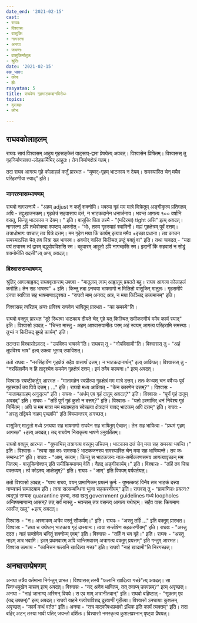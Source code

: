 ```yaml
---
date_end: '2021-02-15'
cast:
- राघवः
- विश्वासः
- वासुकिः
- नागरत्ना
- अनघा
- जयन्तः
- वासुकिर्मातुलः
- श्रुतिः
date: '2021-02-15'
रसः_भावः:
- कोपः
- ह्रीः
rasyataa: 5
title: राघवेण गृहभाटकदानविरोधः
topics:
- दुराग्रहः
- लोभः

---
```


## राघवकोलाहलम्
राघवः सायं विश्वासम् आहूय गृहसङ्केतं वाट्साप्-द्वारा प्रेषयेत्य् अवदत्। विश्वासेन प्रिषितम्। विश्वासस् तु गृहनिर्माणसक्त-लोहकर्मिभिर् आहूतः। तेन निर्माणक्षेत्रं गतम्।

तदा राघव आगत्य गृहे कोलाहलं कर्तुं प्रारभत - "युष्मद्-गृहम् भाटकाय न देयम्। समस्यास्ति चेन् मयैव परिहरणीया स्याद्" इति। 

### नागरत्नासम्भाषणम्
राघवो नागरत्नायै - "अहम् adjust न कर्तुं शक्नोमि। भवत्या गृहं मम मात्रे विक्रेतुम् अङ्गीकृत्य प्रतिगतम् अपि - तद्दुःखजनकम्। गृहक्षेत्रं सहवासाय दत्तं, न भाटकदानेन धनार्जनाय। भवन्त आगत्य १०० वर्षानि वसतु, किन्तु भाटकाय न देयम्। " इति। वासुकिः पिता तस्मै - "(मदिरया) tight असि" इत्य् अवदत्।  नागरत्ना ऽपि तथैवोक्त्वा स्पष्ट्य् अकरोत् - "भोः, तस्य गृहस्याहं स्वामिनी। मह्यं गृहक्षेत्रम् पूर्वं दत्तम्। तत्राधोभागः पश्चात् तव पित्रे दत्तम्। मम गृहेण मया किं कार्यम् इत्यत्र ममैव +इच्छा प्रधाना। तव काचन समस्याऽस्ति चेत् तव पित्रा सह भाषस्व। अवयोर् नास्ति किञ्चित् प्रष्टुं वक्तुं वा" इति। तथा चावदत् - "यदा वयं तत्रास्म त्वं द्वारम् बद्ध्वोपविशसि स्म। बहुवारम् आहूतो ऽपि नागच्छसि स्म। इदानीं किं सहवासं न सोढुं शक्नोमीति वदसी"त्य् अप्य् अवदत्।

### विश्वाससम्भाषणम्
श्रुतिर् आगत्याह्वयद् राघववृत्तान्तम् उक्त्वा - "मातुलस् त्वाम् आह्वातुम् प्रयतते बहु। राघव आगत्य कोलाहलं करोति। तेन सह भाषस्व" + इति। किन्तु तदा ऽनघया भाषमाणो न मिलितो वासुकिर् मातुलः। गृहसमीपे ऽनघा स्वपित्रा सह भाषमाणाऽदृश्यत - "राघवो माम् अनयद् अत्र, न मया किञ्चिद् उच्यमानम्" इति।

विश्वासस् त्वरितम् अन्तः प्रविश्य राघवेण भाषितुम् प्रारभत - "का समस्ये"ति। 

राघवो वक्तुम् प्रारभत "दूरे स्थित्वा भाटकाय दीयते चेद् गृहे यत् किञ्चित् समीकरणीयं ममैव कार्यं स्याद्" इति। विश्वासो ऽवदत् - "चिन्ता मास्तु - अहम् आश्वासयामीतः परम् अहं स्वयम् आगत्य परिहरामि समस्याः। तुभ्यं न किञ्चिद् ब्रूमहे कार्यम्" इति। 

तदन्तरा विश्वासोऽवदद् - "उपविश्य भाषस्वे"ति। राघवस् तु - "नोपविशामी"ति। विश्वासस् तु - "अहं तूपविश्य भाष" इत्य् उक्त्वा भूमाव् उपाविशत्।

ततो राघवः - "नरसिंहार्येण गृहक्षेत्रं सहैव वासार्थं दत्तम्। न भाटकदानार्थम्" इत्य् आक्षिपत्। विश्वासस् तु - "नरसिंहार्येण न हि तादृश्येन समयेन गृहक्षेत्रं दत्तम्। इयं तवैव कल्पना।" इत्य् अवदत्। 

विश्वासः स्पष्टीकर्तुम् आरभत - "मातामहेन स्वप्रीत्या गृहक्षेत्रं मम मात्रे दत्तम्। ततः केभ्यश् चन वर्षेभ्यः पूर्वं गृहस्यार्धं तव पित्रे दत्तम्। …" इति। राघवो मध्य आक्षिपत् - "केन कारणेन दत्तम्?"। विश्वासः - "मातामहाग्रहम् अनुसृत्य" इति। राघवः - "अर्धम् एव गृहं दातुम् अवदत्?" इति। विश्वासः - "पूर्णं गृहं दातुम् अवदद्" इति। राघवः - "तर्हि पूर्णं गृहं कुतो न दत्तम्?" इति। विश्वासः - "यतो ऽस्माभिर् धनं निवेश्य गृहं निर्मितम्। अपि च मम मात्रा मम मातामहाय स्वेच्छया क्षेत्रदानं यावद् भाटकम् अपि दत्तम्" इति। राघवः - "अस्तु तद्विषये नाहम् पृच्छामि" इति विषयान्तरम् अगच्छत्।

वासुकिर् मातुलो मध्ये ऽनघया सह भाषमाणो राघवेन सह भाषितुम् ऐच्छत्। तेन सह भाषित्वा - "प्रथमं गृहम् आगच्छ" +इत्य् अवदत्। तद् राघवेण निराकृत्य भाषणे ऽनुवर्तितम्।

राघवो वक्तुम् आरभत - "युष्माभिस् तत्रागत्य वस्तुम् उचितम्। भाटकाय दत्तं चेन् मया सह समस्या भवन्ति।" इति। विश्वासः - "त्वया सह काः समस्याः? भाटकजनस्य समस्यास्ति चेन् मया सह भाषिष्यन्ते। तव कः सम्बन्धः?" इति। राघवः - "आम्, सत्यम्। किन्तु स भाटकजनः नाल-समीकरणसमय आगत्यापृच्छन् मम पितरम् - वासुकिनोक्तम् इति समीक्रियमाणम् वेति। नैतद् अङ्गीकार्यम्।" इति। विश्वासः - "तर्हि तव पित्रा वक्तव्यम्। त्वं कोऽस्य् आक्षेप्तुम्?" इति। राघवः - "आम्" इति विषयम् पर्यवर्तयत्।

ततो विश्वासो ऽवदत् - "पश्य राघव, वयम् प्रामाणिकम् प्रयत्नं कुर्मः - युष्मत्कष्टं विनैव तत्र भाटकं दत्त्वा नाण्यत्रयं सम्पादयाम इति। त्वया सत्सम्बन्धिना भूत्वा सहकरणीयम्" इति। राघवस् तु - "प्रामाणिकः प्रयत्नः? त्वद्गृहं सम्यक् quarantine कृत्वा, तदा खलु government guidelines मध्ये loopholes अन्विष्यमाणान्य् आसन्? तत् सर्वं मास्तु - भवन्तस् तत्र वसन्त्व् आगत्य यथेष्टम्। सहैव वासः क्रियमाण आसीत् खलु" +इत्य् अवदत्।

विश्वासः - "न। अस्माकम् अत्रैव वस्तुं सौकर्यम्।" इति। राघवः - "अस्तु तर्हि …" इति वक्तुम् प्रारभत। विश्वासः - "तथा च यथेष्टम् भाटकाय गृहं दास्यामः। त्वया सन्तोषेण सहकरणीयम्" इति। राघवः - "अस्तु ददत। नाहं सन्तोषेण भवितुं शक्नोम्य् एवम्" इति। विश्वासः - "तर्हि न भव गृहे।" इति। राघवः - "अस्तु नाहम् अत्र भवामि। इदम् प्रथमवारम् अपि चान्तिमवारम् अत्रागत्य वक्तुम् प्रयत्तम्" इति गन्तुम् आरभत। विश्वास उत्थाय - "कानिचन फलानि खादित्वा गच्छ" इति। राघवो "नाहं खादामी"ति निरगच्छत्।

## अनघासम्प्रेषणम्
अनघा तत्रैव वर्तमाना निर्गन्तुम् प्राभत। विश्वासस् तस्यै "फलानि खादित्वा गच्छे"त्य् अवदत्। सा स्निग्धमुखेन मास्त्व् इत्य् अवदत्। विश्वासः - "यद् अनेन भाषितम्, तत् तवाप्य् उपपन्नम्?" इत्य् अपृच्छत्। अनघा - "नाहं जानाम्य् अस्मिन् विषये। स एव माम् अत्रानीतवान्" इति। राघवो बहिष्टात् - "सूक्तम् एव (यद् उक्तम्)" इत्य् अवदत्। राघवो वाहने गत्वोपाविशद् दूरवाणीं गृहीत्वा। विश्वासो ऽनघायाः कुशलम् अपृच्छत् - "कार्यं कथं वर्तत" इति। अनघा - "तत्र मादकौषधप्रभावो ऽधिक इति कार्यं त्यक्तम्" इति। तदा बहिर् अटन् तस्या भावी पतिर् जयन्तो दर्शितः। विश्वासो नमस्कृत्य कुशलप्रश्नान् पृष्ट्वा प्रैषयत्।

